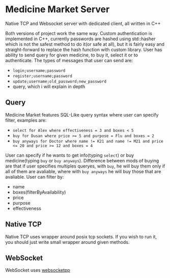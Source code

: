 # Medicine Market Server
Native TCP and Websocket server with dedicated client, all written in C++

Both versions of project work the same way. 
Custom authentication is implemented in C++, currently passwords are hashed using std::hasher which is not the safest method to do it(or safe at all), but it is fairly easy and straight-forward to replace the hash function with custom library. 
User has ability to send query for given medicine, to buy it, select it or to authenticate. The types of messages that user can send are:

 - ``login;username;password``
 - ``register;username;password``
 - ``update;username;old_password;new_password``
 - query, which i will explain in depth
 
## Query

Medicine Market features SQL-Like query syntax where user can specify filter, examples are:

 - ``select for Alex where effectiveness = 3 and boxes < 5``
 - ``buy for Dusan where price >= 5 and purpose = Flu and boxes = 2``
 - ``buy anyways for Doctor where name != K21 and name != M21 and price <= 20 and price >= 12 and boxes = 4``
 
User can specify if he wants to get info(typing ``select``) or buy medicine(typing ``buy`` or ``buy anyways``). Difference between mods of buying are that if user specifies multiples queryes, with ``buy``, he will buy them only if all of them are avaliable, where with ``buy anyways`` he will buy those that are avaliable.
User can filter by:

 - name
 - boxes(filterByAvailability)
 - price
 - purpose
 - effectiveness

## Native TCP

Native TCP uses wrapper around posix tcp sockets. If you wish to run it, you should just write small wrapper around given methods.

## WebSocket

WebSocket uses [websocketpp](https://github.com/zaphoyd/websocketpp)
